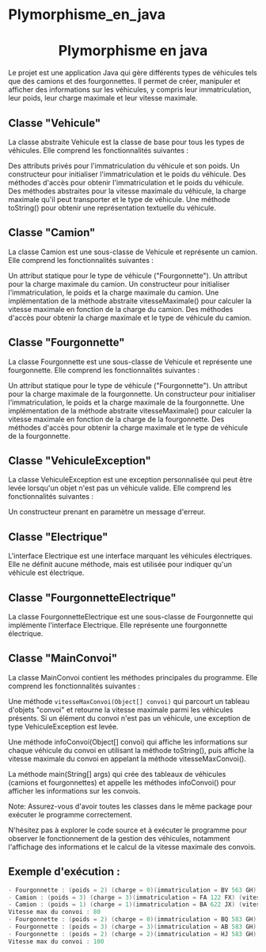 # Plymorphisme_en_java
<div align="center">

# Plymorphisme en java

</div>
Le projet est une application Java qui gère différents types de véhicules tels que des camions et des fourgonnettes. Il permet de créer, manipuler et afficher des informations sur les véhicules, y compris leur immatriculation, leur poids, leur charge maximale et leur vitesse maximale.

## Classe "Vehicule"
La classe abstraite Vehicule est la classe de base pour tous les types de véhicules. Elle comprend les fonctionnalités suivantes :

Des attributs privés pour l'immatriculation du véhicule et son poids.
Un constructeur pour initialiser l'immatriculation et le poids du véhicule.
Des méthodes d'accès pour obtenir l'immatriculation et le poids du véhicule.
Des méthodes abstraites pour la vitesse maximale du véhicule, la charge maximale qu'il peut transporter et le type de véhicule.
Une méthode toString() pour obtenir une représentation textuelle du véhicule.

## Classe "Camion"
La classe Camion est une sous-classe de Vehicule et représente un camion. Elle comprend les fonctionnalités suivantes :

Un attribut statique pour le type de véhicule ("Fourgonnette").
Un attribut pour la charge maximale du camion.
Un constructeur pour initialiser l'immatriculation, le poids et la charge maximale du camion.
Une implémentation de la méthode abstraite vitesseMaximale() pour calculer la vitesse maximale en fonction de la charge du camion.
Des méthodes d'accès pour obtenir la charge maximale et le type de véhicule du camion.

## Classe "Fourgonnette"
La classe Fourgonnette est une sous-classe de Vehicule et représente une fourgonnette. Elle comprend les fonctionnalités suivantes :

Un attribut statique pour le type de véhicule ("Fourgonnette").
Un attribut pour la charge maximale de la fourgonnette.
Un constructeur pour initialiser l'immatriculation, le poids et la charge maximale de la fourgonnette.
Une implémentation de la méthode abstraite vitesseMaximale() pour calculer la vitesse maximale en fonction de la charge de la fourgonnette.
Des méthodes d'accès pour obtenir la charge maximale et le type de véhicule de la fourgonnette.

## Classe "VehiculeException"
La classe VehiculeException est une exception personnalisée qui peut être levée lorsqu'un objet n'est pas un véhicule valide. Elle comprend les fonctionnalités suivantes :

Un constructeur prenant en paramètre un message d'erreur.

## Classe "Electrique"
L'interface Electrique est une interface marquant les véhicules électriques. Elle ne définit aucune méthode, mais est utilisée pour indiquer qu'un véhicule est électrique.

## Classe "FourgonnetteElectrique"
La classe FourgonnetteElectrique est une sous-classe de Fourgonnette qui implémente l'interface Electrique. Elle représente une fourgonnette électrique.

## Classe "MainConvoi"
La classe MainConvoi contient les méthodes principales du programme. Elle comprend les fonctionnalités suivantes :

Une méthode `vitesseMaxConvoi(Object[] convoi)` qui parcourt un tableau d'objets "convoi" et retourne la vitesse maximale parmi les véhicules présents. Si un élément du convoi n'est pas un véhicule, une exception de type VehiculeException est levée.

Une méthode infoConvoi(Object[] convoi) qui affiche les informations sur chaque véhicule du convoi en utilisant la méthode toString(), puis affiche la vitesse maximale du convoi en appelant la méthode vitesseMaxConvoi().

La méthode main(String[] args) qui crée des tableaux de véhicules (camions et fourgonnettes) et appelle les méthodes infoConvoi() pour afficher les informations sur les convois.

Note: Assurez-vous d'avoir toutes les classes dans le même package pour exécuter le programme correctement.

N'hésitez pas à explorer le code source et à exécuter le programme pour observer le fonctionnement de la gestion des véhicules, notamment l'affichage des informations et le calcul de la vitesse maximale des convois.

## Exemple d'exécution :

```java
- Fourgonnette : (poids = 2) (charge = 0)(immatriculation = BV 563 GH) (vitesse maximale = 100)
- Camion : (poids = 3) (charge = 3)(immatriculation = FA 122 FX) (vitesse maximale = 80)
- Camion : (poids = 1) (charge = 1)(immatriculation = BA 622 JX) (vitesse maximale = 90)
Vitesse max du convoi : 80
- Fourgonnette : (poids = 2) (charge = 0)(immatriculation = BQ 583 GH) (vitesse maximale = 100)
- Fourgonnette : (poids = 3) (charge = 3)(immatriculation = AB 583 GH) (vitesse maximale = 100)
- Fourgonnette : (poids = 2) (charge = 2)(immatriculation = HJ 583 GH) (vitesse maximale = 100)
Vitesse max du convoi : 100
```

